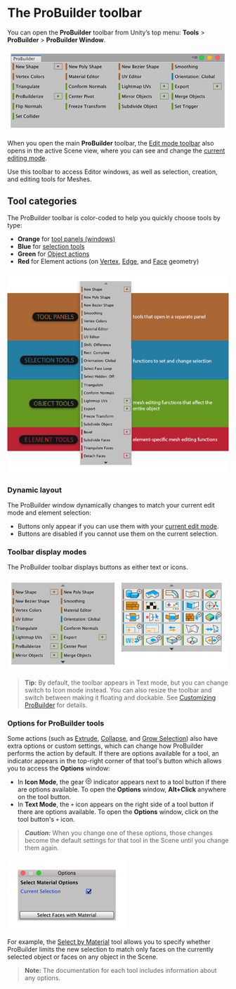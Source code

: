 # The ProBuilder toolbar

You can open the **ProBuilder** toolbar from Unity’s top menu: __Tools__ > __ProBuilder__ > __ProBuilder Window__. 

![The ProBuilder toolbar, displaying Icons and dockable](images/toolbar_main.png)

When you open the main **ProBuilder** toolbar, the [Edit mode toolbar](edit-mode-toolbar.md) also opens in the active Scene view, where you can see and change the [current editing mode](modes.md).

Use this toolbar to access Editor windows, as well as selection, creation, and editing tools for Meshes. 




## Tool categories

The ProBuilder toolbar is color-coded to help you quickly choose tools by type:

* **Orange** for [tool panels (windows)](tool-panels.md)
* **Blue** for [selection tools](selection-tools.md)
* **Green** for [Object actions](object-actions.md)
* **Red** for Element actions (on [Vertex](vertex.md), [Edge](edge.md), and [Face](face.md) geometry)

![Toolbar Categories Example](images/ExampleImage_Toolbar_ColorCategories.png)

### Dynamic layout

The ProBuilder window dynamically changes to match your current edit mode and element selection:

* Buttons only appear if you can use them with your [current edit mode](modes.md).
* Buttons are disabled if you cannot use them on the current selection.



<a name="buttonmode"></a>

### Toolbar display modes

The ProBuilder toolbar displays buttons as either text or icons.

![Text mode and Icon mode](images/toolbar_text_v_icon.png)

> **Tip:** By default, the toolbar appears in Text mode, but you can change switch to Icon mode instead. You can also resize the toolbar and switch between making it floating and dockable. See [Customizing ProBuilder](customizing.md#toolbar) for details.



<a name="pb_options"></a>

### Options for ProBuilder tools

Some actions (such as [Extrude](Face_Extrude.md), [Collapse](Vert_Collapse.md), and [Grow Selection](Selection_Grow.md)) also have extra options or custom settings, which can change how ProBuilder performs the action by default. If there are options available for a tool, an indicator appears in the top-right corner of that tool's button which allows you to access the **Options** window:

* In **Icon Mode**, the gear ![Options Icon](images/icons/Options.png) indicator appears next to a tool button if there are options available. To open the **Options** window, **Alt+Click** anywhere on the tool button.
* In **Text Mode**, the `+` icon appears on the right side of a tool button if there are options available. To open the **Options** window, click on the tool button's `+` icon.

> ***Caution:*** When you change one of these options, those changes become the default settings for that tool in the Scene until you change them again.

![Options for Select Material tool](images/pb_options.png)

For example, the [Select by Material](Selection_SelectByMaterial.md) tool allows you to specify whether ProBuilder limits the new selection to match only faces on the currently selected object or faces on any object in the Scene. 

> **Note:** The documentation for each tool includes information about any options.

